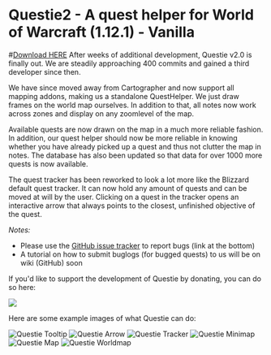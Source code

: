# Questie2 - A quest helper for World of Warcraft (1.12.1) - Vanilla

#<a href="https://github.com/AeroScripts/QuestieDev/releases">Download HERE</a>
After weeks of additional development, Questie v2.0 is finally out. We are steadily approaching 400 commits and gained a third developer since then.

We have since moved away from Cartographer and now support all mapping addons, making us a standalone QuestHelper. We just draw frames on the world map ourselves. In addition to that, all notes now work across zones and display on any zoomlevel of the map. 

Available quests are now drawn on the map in a much more reliable fashion. In addition, our quest helper should now be more reliable in knowing whether you have already picked up a quest and thus not clutter the map in notes.
The database has also been updated so that data for over 1000 more quests is now available. 

The quest tracker has been reworked to look a lot more like the Blizzard default quest tracker. It can now hold any amount of quests and can be moved at will by the user. 
Clicking on a quest in the tracker opens an interactive arrow that always points to the closest, unfinished objective of the quest. 

*Notes:*
- Please use the <a href="https://github.com/AeroScripts/QuestieDev/issues">GitHub issue tracker</a> to report bugs (link at the bottom)
- A tutorial on how to submit buglogs (for bugged quests) to us will be on wiki (GitHub) soon


If you'd like to support the development of Questie by donating, you can do so here:


<a href='https://www.paypal.com/cgi-bin/webscr?cmd=_donations&business=aero1861%40gmail%2ecom&lc=CA&item_name=Questie%20Devs&currency_code=USD&bn=PP%2dDonationsBF%3abtn_donate_LG%2egif%3aNonHosted'><img src="https://www.paypalobjects.com/en_US/i/btn/btn_donate_LG.gif"/></a>


Here are some example images of what Questie can do:

<img src="http://i.imgur.com/iYna778.png" alt="Questie Tooltip"/>

<img src="http://i.imgur.com/oRoWMvQ.jpg" alt="Questie Arrow"/>

<img src="http://i.imgur.com/NHiBRKd.jpg" alt="Questie Tracker"/>

<img src="http://i.imgur.com/I49Saph.png" alt="Questie Minimap"/>

<img src="http://i.imgur.com/tpjeodc.png" alt="Questie Map"/>

<img src="http://i.imgur.com/1fPc5qQ.jpg" alt="Questie Worldmap"/>
